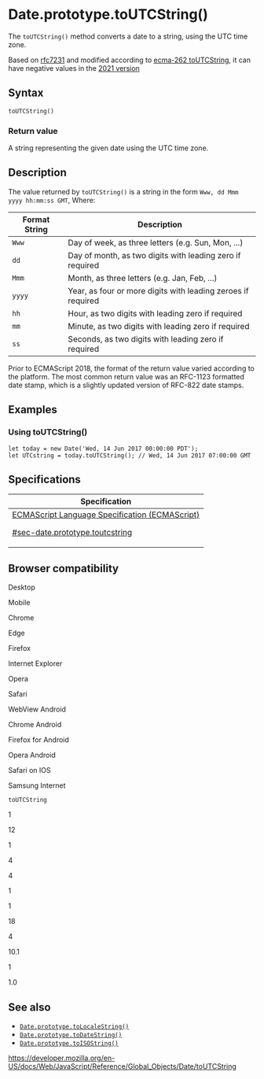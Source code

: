 # Date.prototype.toUTCString()

The `toUTCString()` method converts a date to a string, using the UTC time zone.

Based on [rfc7231](https://datatracker.ietf.org/doc/html/rfc7231#section-7.1.1.1) and modified according to [ecma-262 toUTCString](https://www.ecma-international.org/ecma-262/10.0/index.html#sec-date.prototype.toutcstring), it can have negative values in the [2021 version](https://tc39.es/ecma262/#sec-date.prototype.toutcstring)

## Syntax

    toUTCString()

### Return value

A string representing the given date using the UTC time zone.

## Description

The value returned by `toUTCString()` is a string in the form `Www, dd Mmm yyyy hh:mm:ss GMT`, Where:

<table>
<thead>
<tr class="header">
<th>Format String</th>
<th>Description</th>
</tr>
</thead>
<tbody>
<tr class="odd">
<td>
<code>Www</code>
</td>
<td>Day of week, as three letters (e.g. Sun, Mon, ...)</td>
</tr>
<tr class="even">
<td>
<code>dd</code>
</td>
<td>Day of month, as two digits with leading zero if required</td>
</tr>
<tr class="odd">
<td>
<code>Mmm</code>
</td>
<td>Month, as three letters (e.g. Jan, Feb, ...)</td>
</tr>
<tr class="even">
<td>
<code>yyyy</code>
</td>
<td>Year, as four or more digits with leading zeroes if required</td>
</tr>
<tr class="odd">
<td>
<code>hh</code>
</td>
<td>Hour, as two digits with leading zero if required</td>
</tr>
<tr class="even">
<td>
<code>mm</code>
</td>
<td>Minute, as two digits with leading zero if required</td>
</tr>
<tr class="odd">
<td>
<code>ss</code>
</td>
<td>Seconds, as two digits with leading zero if required</td>
</tr>
</tbody>
</table>

Prior to ECMAScript 2018, the format of the return value varied according to the platform. The most common return value was an RFC-1123 formatted date stamp, which is a slightly updated version of RFC-822 date stamps.

## Examples

### Using toUTCString()

    let today = new Date('Wed, 14 Jun 2017 00:00:00 PDT');
    let UTCstring = today.toUTCString(); // Wed, 14 Jun 2017 07:00:00 GMT

## Specifications

<table>
<thead>
<tr class="header">
<th>Specification</th>
</tr>
</thead>
<tbody>
<tr class="odd">
<td>
<a href="https://tc39.es/ecma262/#sec-date.prototype.toutcstring">ECMAScript Language Specification (ECMAScript) 
<br/>

<span class="small">#sec-date.prototype.toutcstring</span>
</a>
</td>
</tr>
</tbody>
</table>

## Browser compatibility

Desktop

Mobile

Chrome

Edge

Firefox

Internet Explorer

Opera

Safari

WebView Android

Chrome Android

Firefox for Android

Opera Android

Safari on IOS

Samsung Internet

`toUTCString`

1

12

1

4

4

1

1

18

4

10.1

1

1.0

## See also

-   [`Date.prototype.toLocaleString()`](tolocalestring)
-   [`Date.prototype.toDateString()`](todatestring)
-   [`Date.prototype.toISOString()`](toisostring)

<a href="https://developer.mozilla.org/en-US/docs/Web/JavaScript/Reference/Global_Objects/Date/toUTCString" class="_attribution-link">https://developer.mozilla.org/en-US/docs/Web/JavaScript/Reference/Global_Objects/Date/toUTCString</a>
